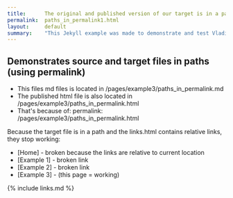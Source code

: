 ```yaml
---
title:      The original and published version of our target is in a path
permalink:  paths_in_permalink1.html
layout:     default
summary:    "This Jekyll example was made to demonstrate and test Vladimir's Markdown Navigator plugin for IntelliJ. We will use out of the box Jekyll functionality for this."
---
```



## Demonstrates source and target files in paths (using permalink)

* This files md files is located in /pages/example3/paths_in_permalink.md
* The published html file is also located in /pages/example3/paths_in_permalink.html
* That's because of: permalink: /pages/example3/paths_in_permalink.html

Because the target file is in a path and the links.html contains relative links, they stop working:

* [Home] - broken because the links are relative to current location
* [Example 1] - broken link
* [Example 2] - broken link
* [Example 3] - (this page = working)


{% include links.md %}